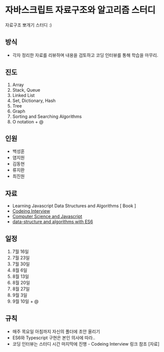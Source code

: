 # 자바스크립트 자료구조와 알고리즘 스터디

자료구조 뽀개기 스터디 :)

## 방식
- 각자 정리한 자료를 리뷰하며 내용을 검토하고 코딩 인터뷰를 통해 학습을 마무리.

## 진도

1. Array
2. Stack, Queue
3. Linked List
4. Set, Dictionary, Hash
5. Tree
6. Graph
7. Sorting and Searching Algorithms
8. O notation + @

## 인원

- 백성훈
- 염지원
- 김동현
- 류지환
- 최진원

## 자료

- Learning Javascript Data Structures and Algorithms [ Book ]
- [Codeing Interview](https://github.com/we-frontend/CtCI-6th-Edition-JavaScript)
- [Computer Science and Javascript](https://github.com/we-frontend/computer-science-in-javascript)
- [data-structure and algorithms with ES6](https://github.com/we-frontend/data-structure-and-algorithms-with-ES6)

## 일정

1. 7월 16일
2. 7월 23일
3. 7월 30일
4. 8월 6일
5. 8월 13일
6. 8월 20일
7. 8월 27일
8. 9월 3일
9. 9월 10일 + @

## 규칙

- 매주 목요일 아침까지 자신의 폴더에 초안 올리기
- ES6와 Typescript 구현은 본인 의사에 따라..
- 코딩 인터뷰는 스터디 시간 마지막에 진행 - Codeing Interview 링크 참조 [자료]